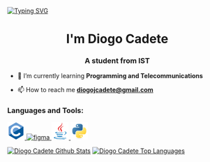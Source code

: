 [![Typing SVG](https://readme-typing-svg.demolab.com?font=Prompt&pause=1000&width=500&height=30&lines=Hello+viewer!+%F0%9F%91%80;Welcome+to+my+Github+page+%F0%9F%93%84)](https://git.io/typing-svg)
## <h1 align="center"> I'm Diogo Cadete</h1>
<h3 align="center">A student from IST</h3>

- 🌱 I’m currently learning **Programming and Telecommunications**

- 📫 How to reach me **diogojcadete@gmail.com**

<p align="left">
</p>

<h3 align="left">Languages and Tools:</h3>
<p align="left"> <a href="https://www.cprogramming.com/" target="_blank" rel="noreferrer"> <img src="https://raw.githubusercontent.com/devicons/devicon/master/icons/c/c-original.svg" alt="c" width="40" height="40"/> </a> <a href="https://www.figma.com/" target="_blank" rel="noreferrer"> <img src="https://www.vectorlogo.zone/logos/figma/figma-icon.svg" alt="figma" width="40" height="40"/> </a> <a href="https://www.java.com" target="_blank" rel="noreferrer"> <img src="https://raw.githubusercontent.com/devicons/devicon/master/icons/java/java-original.svg" alt="java" width="40" height="40"/> </a> <a href="https://www.python.org" target="_blank" rel="noreferrer"> <img src="https://raw.githubusercontent.com/devicons/devicon/master/icons/python/python-original.svg" alt="python" width="40" height="40"/> </a> </p>

  <a href="https://github.com/diogojcadete/github-readme-stats"><img alt="Diogo Cadete Github Stats" src="https://github-readme-stats.vercel.app/api?username=diogojcadete&show_icons=true&count_private=true&theme=react&hide_border=true&bg_color=0D1117" /></a>
<a href="https://github.com/diogojcadete/github-readme-stats"><img alt="Diogo Cadete Top Languages" src="https://github-readme-stats.vercel.app/api/top-langs/?username=diogojcadete&langs_count=8&count_private=true&layout=compact&theme=react&hide_border=true&bg_color=0D1117" /></a>
‎ 
   
  
  
 

